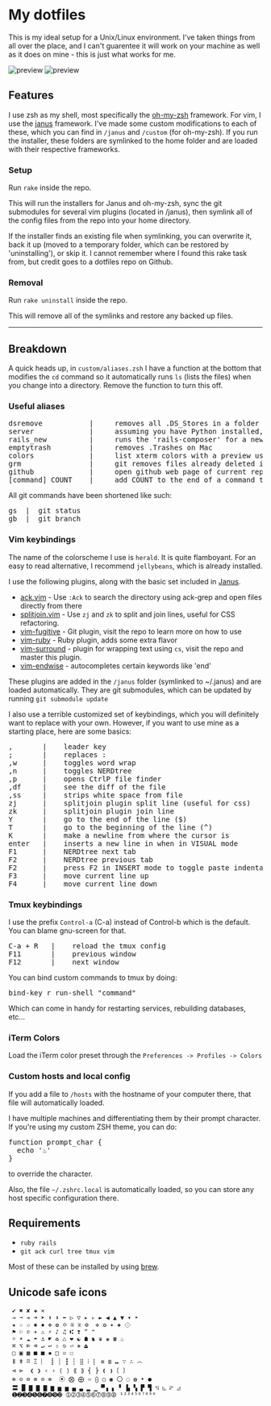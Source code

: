 # My dotfiles
This is my ideal setup for a Unix/Linux environment. I've taken things from all over the place, and I can't guarentee it will work on your machine as well as it does on mine - this is just what works for me. 

![preview](http://i.imgur.com/weujQ8H.png)
![preview](http://i.imgur.com/Xmo3A35.png)

## Features
I use zsh as my shell, most specifically the [oh-my-zsh](https://github.com/robbyrussell/oh-my-zsh) framework. For vim, I use the [janus](https://github.com/carlhuda/janus) framework. I've made some custom modifications to each of these, which you can find in `/janus` and `/custom` (for oh-my-zsh). If you run the installer, these folders are symlinked to the home folder and are loaded with their respective frameworks.

### Setup
Run `rake` inside the repo. 

This will run the installers for Janus and oh-my-zsh, sync the git submodules for several vim plugins (located in /janus), then symlink all of the config files from the repo into your home directory.

If the installer finds an existing file when symlinking, you can overwrite it, back it up (moved to a temporary folder, which can be restored by 'uninstalling'), or skip it. I cannot remember where I found this rake task from, but credit goes to a dotfiles repo on Github.

### Removal
Run `rake uninstall` inside the repo.

This will remove all of the symlinks and restore any backed up files. 

***

## Breakdown
A quick heads up, in `custom/aliases.zsh` I have a function at the bottom that modifies the `cd` command so it automatically runs `ls` (lists the files) when you change into a directory. Remove the function to turn this off.

### Useful aliases
<pre>
dsremove           |     removes all .DS_Stores in a folder
server             |     assuming you have Python installed, runs a HTTP server (localhost:1337) from the folder
rails_new          |     runs the 'rails-composer' for a new Rails project
emptytrash         |     removes .Trashes on Mac
colors             |     list xterm colors with a preview used for vim/tmux
grm                |     git removes files already deleted in a git repo
github             |     open github web page of current repo (in Chrome)
[command] COUNT    |     add COUNT to the end of a command to pipe wc -l
</pre>

All git commands have been shortened like such:
<pre>
gs  |  git status
gb  |  git branch
</pre>

### Vim keybindings
The name of the colorscheme I use is `herald`. It is quite flamboyant. For an easy to read alternative, I recommend `jellybeans`, which is already installed.

I use the following plugins, along with the basic set included in [Janus](https://github.com/carlhuda/janus).
* [ack.vim](http://github.com/mileszs/ack.vim) - Use `:Ack` to search the directory using ack-grep and open files directly from there
* [splitjoin.vim](http://github.com/AndrewRadev/splitjoin.vim) - Use `zj` and `zk` to split and join lines, useful for CSS refactoring.
* [vim-fugitive](http://github.com/tpope/vim-fugitive) - Git plugin, visit the repo to learn more on how to use
* [vim-ruby](http://github.com/vim-ruby/vim-ruby) - Ruby plugin, adds some extra flavor
* [vim-surround](http://github.com/tpope/vim-surround) - plugin for wrapping text using `cs`, visit the repo and master this plugin.
* [vim-endwise](http://github.com/tpope/vim-endwise) - autocompletes certain keywords like 'end' 

These plugins are added in the `/janus` folder (symlinked to ~/.janus) and are loaded automatically. They are git submodules, which can be updated by running `git submodule update`

I also use a terrible customized set of keybindings, which you will definitely want to replace with your own. However, if you want to use mine as a starting place, here are some basics:
<pre>
,       |    leader key
;       |    replaces :
,w      |    toggles word wrap
,n      |    toggles NERDtree
,p      |    opens CtrlP file finder
,df     |    see the diff of the file
,ss     |    strips white space from file
zj      |    splitjoin plugin split line (useful for css)
zk      |    splitjoin plugin join line 
Y       |    go to the end of the line ($)
T       |    go to the beginning of the line (^)
K       |    make a newline from where the cursor is
enter   |    inserts a new line in when in VISUAL mode
F1      |    NERDtree next tab
F2      |    NERDtree previous tab
F2      |    press F2 in INSERT mode to toggle paste indentation
F3      |    move current line up 
F4      |    move current line down
</pre>

### Tmux keybindings
I use the prefix `Control-a` (C-a) instead of Control-b which is the default. You can blame gnu-screen for that.
<pre>
C-a + R   |    reload the tmux config
F11       |    previous window
F12       |    next window
</pre>
You can bind custom commands to tmux by doing:
<pre>
bind-key r run-shell "command"
</pre>
Which can come in handy for restarting services, rebuilding databases, etc...

### iTerm Colors
Load the iTerm color preset through the `Preferences -> Profiles -> Colors`

### Custom hosts and local config
If you add a file to `/hosts` with the hostname of your computer there, that file will automatically loaded.

I have multiple machines and differentiating them by their prompt character. If you're using my custom ZSH theme, you can do:
<pre>
function prompt_char {
  echo '♨'
}
</pre>

to override the character. 

Also, the file `~/.zshrc.local` is automatically loaded, so you can store any host specific configuration there.

## Requirements
- `ruby rails`
- `git ack curl tree tmux vim`

Most of these can be installed by using [brew](http://mxcl.github.com/homebrew/).

## Unicode safe icons
     ✔ ✖ ✘ ✚ ✕ 
     → ➞ ➔ ➜ ➤ ⬆ ⬇ ⬅ ▷ ▽ ▸ ▹ ► ◀ ▲ ▼ ▾ ‣
     ★ ☆ ✩ ✱ ✸ ❉ ✿ ፨ ※ ⁜ ⚙  ✜ ✪ ✦ ◈ ⟐
     ⚑ ⚐ ✆ ✈ ⚠ ⚡ ♪ ♫ ⑆ ❣ ❞ ❝
     ☼ ☀ ☁ ☂ ⚓ ☛ ♻ ♺ ❤ ☯ ☗ ♞ ♛ ♚ ☎ ♨
     ⌘ ⌥ ⌦ ⌫ ↵ ↩ ⇧ ⎋ ⏎ ⎈ ⏏
     ▢ ▣ ▦ ■ ■ ▪ □ ▫ ☐
     ǁ ǂ ʭ Ξ ︴ ┋ ┊ ┇ ┆ ⣿ ⁞ ⡇ ≡ ≣ ⑉ ∵ ∴ ෴
     ⊲ ⊳  ❮ ❯ ‹ › ⟨ ⟩ ⟪ ⟫ ⎨ ⎬ ❪ ❫〔 〕
     ⊕ ⊝ ⊜ ⊗ ⊙ ⊚  ⦿ ⨂ ⨁ ♾ ⨀ ○ ◉ 〇 ◌ ◍ • ●
     〓 █ ▇ ▇ ▇ ▆ ▅ ▅ ▄ ▃ ▂ ▁ ▀▗ ▖ ▘ ▙ ▚ ▛ ▜ ◹ ◺ ◸ ◿
     ➊➋➌➍➎➏➐➑➒➓ ➀➁➂➃➄➅➆➇➈➉ ¹²³⁴⁵⁶⁷⁸⁹⁰ 
